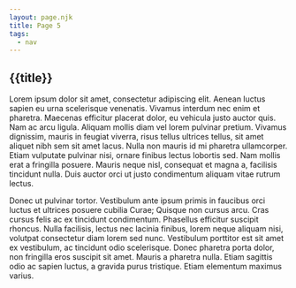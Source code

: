 ```yaml
---
layout: page.njk
title: Page 5
tags:
  - nav
---
```


## {{title}}

Lorem ipsum dolor sit amet, consectetur adipiscing elit. Aenean luctus sapien eu urna scelerisque venenatis. Vivamus interdum nec enim et pharetra. Maecenas efficitur placerat dolor, eu vehicula justo auctor quis. Nam ac arcu ligula. Aliquam mollis diam vel lorem pulvinar pretium. Vivamus dignissim, mauris in feugiat viverra, risus tellus ultrices tellus, sit amet aliquet nibh sem sit amet lacus. Nulla non mauris id mi pharetra ullamcorper. Etiam vulputate pulvinar nisi, ornare finibus lectus lobortis sed. Nam mollis erat a fringilla posuere. Mauris neque nisl, consequat et magna a, facilisis tincidunt nulla. Duis auctor orci ut justo condimentum aliquam vitae rutrum lectus.

Donec ut pulvinar tortor. Vestibulum ante ipsum primis in faucibus orci luctus et ultrices posuere cubilia Curae; Quisque non cursus arcu. Cras cursus felis ac ex tincidunt condimentum. Phasellus efficitur suscipit rhoncus. Nulla facilisis, lectus nec lacinia finibus, lorem neque aliquam nisi, volutpat consectetur diam lorem sed nunc. Vestibulum porttitor est sit amet ex vestibulum, ac tincidunt odio scelerisque. Donec pharetra porta dolor, non fringilla eros suscipit sit amet. Mauris a pharetra nulla. Etiam sagittis odio ac sapien luctus, a gravida purus tristique. Etiam elementum maximus varius.
